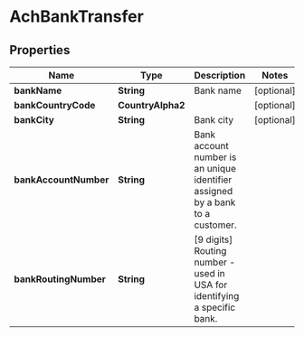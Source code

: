 

# AchBankTransfer


## Properties

| Name | Type | Description | Notes |
|------------ | ------------- | ------------- | -------------|
|**bankName** | **String** | Bank name |  [optional] |
|**bankCountryCode** | **CountryAlpha2** |  |  [optional] |
|**bankCity** | **String** | Bank city |  [optional] |
|**bankAccountNumber** | **String** | Bank account number is an unique identifier assigned by a bank to a customer. |  |
|**bankRoutingNumber** | **String** | [9 digits] Routing number - used in USA for identifying a specific bank. |  |



